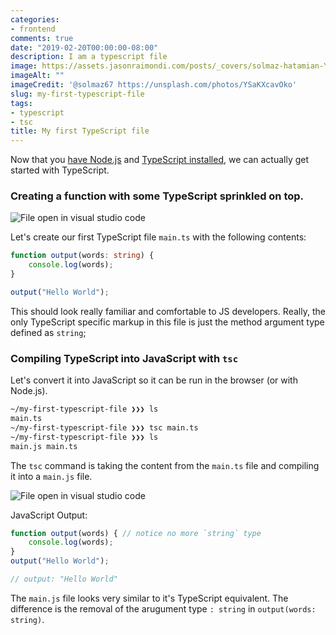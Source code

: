 ```yaml
---
categories:
- frontend
comments: true
date: "2019-02-20T00:00:00-08:00"
description: I am a typescript file
image: https://assets.jasonraimondi.com/posts/_covers/solmaz-hatamian-YSaKXcavOko-unsplash.jpg
imageAlt: ""
imageCredit: '@solmaz67 https://unsplash.com/photos/YSaKXcavOko'
slug: my-first-typescript-file
tags:
- typescript
- tsc
title: My first TypeScript file
---
```


Now that you [have Node.js](/posts/installing-nodejs/) and [TypeScript installed](/posts/installing-typescript-from-nodejs/), we can actually get started with TypeScript.

### Creating a function with some TypeScript sprinkled on top.

![File open in visual studio code](/posts/2019/01/my-first-typescript-file.png)

Let's create our first TypeScript file `main.ts` with the following contents:

```typescript
function output(words: string) {
    console.log(words);
}

output("Hello World");
```

This should look really familiar and comfortable to JS developers. Really, the only TypeScript specific markup in this file is just the method argument type defined as `string`;

### Compiling TypeScript into JavaScript with `tsc`

Let's convert it into JavaScript so it can be run in the browser (or with Node.js).

```bash
~/my-first-typescript-file ❯❯❯ ls
main.ts
~/my-first-typescript-file ❯❯❯ tsc main.ts
~/my-first-typescript-file ❯❯❯ ls
main.js main.ts
```

The `tsc` command is taking the content from the `main.ts` file and compiling it into a `main.js` file. 

![File open in visual studio code](/2019/01/my-first-compiled-typescript-file.png)

JavaScript Output:

```typescript
function output(words) { // notice no more `string` type
    console.log(words);
}
output("Hello World");

// output: "Hello World"
```

The `main.js` file looks very similar to it's TypeScript equivalent. The difference is the removal of the arugument type `: string` in `output(words: string)`.
